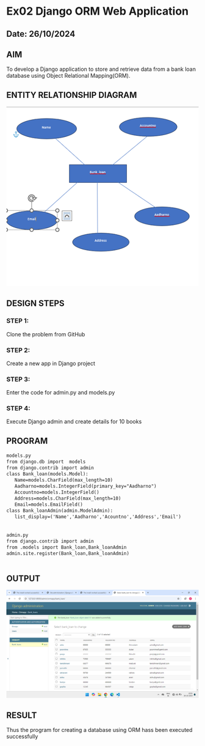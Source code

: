 # Ex02 Django ORM Web Application
## Date: 26/10/2024

## AIM
To develop a Django application to store and retrieve data from a bank loan database using Object Relational Mapping(ORM).

## ENTITY RELATIONSHIP DIAGRAM
![alt text](<Screenshot (2).png>)


## DESIGN STEPS

### STEP 1:
Clone the problem from GitHub

### STEP 2:
Create a new app in Django project

### STEP 3:
Enter the code for admin.py and models.py

### STEP 4:
Execute Django admin and create details for 10 books

## PROGRAM
```
models.py
from django.db import  models
from django.contrib import admin
class Bank_loan(models.Model):
   Name=models.CharField(max_length=10)
   Aadharno=models.IntegerField(primary_key="Aadharno")
   Accountno=models.IntegerField()
   Address=models.CharField(max_length=10)
   Email=models.EmailField()
class Bank_loanAdmin(admin.ModelAdmin):
   list_display=('Name','Aadharno','Acountno','Address','Email') 
   
 
admin.py
from django.contrib import admin
from .models import Bank_loan,Bank_loanAdmin
admin.site.register(Bank_loan,Bank_loanAdmin)
   
```



## OUTPUT

![alt text](<Screenshot (1).png>)


## RESULT
Thus the program for creating a database using ORM hass been executed successfully
